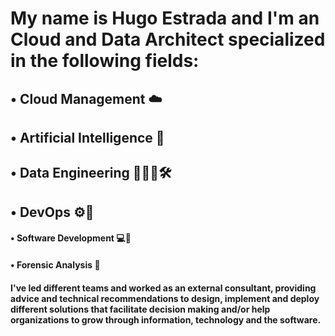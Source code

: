 # My name is Hugo Estrada and I'm an Cloud and Data Architect specialized in the following fields: 

## • Cloud Management ☁️
## • Artificial Intelligence 🤖
## • Data Engineering 🧑🏻‍💻🛠️
## • DevOps ⚙️🦾
#### • Software Development 💻💾
#### • Forensic Analysis 🧐

#### I've led different teams and worked as an external consultant, providing advice and technical recommendations to design, implement and deploy different solutions that facilitate decision making and/or help organizations to grow through information, technology and the software.
